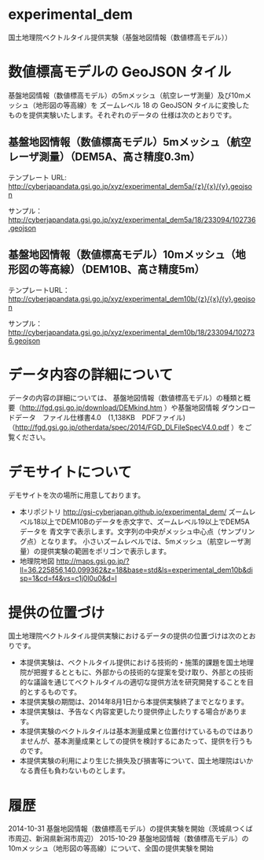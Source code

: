 experimental_dem
================
国土地理院ベクトルタイル提供実験（基盤地図情報（数値標高モデル））
# 数値標高モデルの GeoJSON タイル
基盤地図情報（数値標高モデル）の5mメッシュ（航空レーザ測量）及び10mメッシュ（地形図の等高線）を
ズームレベル 18 の GeoJSON タイルに変換したものを提供実験いたします。それぞれのデータの
仕様は次のとおりです。

## 基盤地図情報（数値標高モデル）5mメッシュ（航空レーザ測量）（DEM5A、高さ精度0.3m）
テンプレート URL: http://cyberjapandata.gsi.go.jp/xyz/experimental_dem5a/{z}/{x}/{y}.geojson

サンプル：http://cyberjapandata.gsi.go.jp/xyz/experimental_dem5a/18/233094/102736.geojson

## 基盤地図情報（数値標高モデル）10mメッシュ（地形図の等高線）（DEM10B、高さ精度5m）
テンプレートURL：http://cyberjapandata.gsi.go.jp/xyz/experimental_dem10b/{z}/{x}/{y}.geojson

サンプル：http://cyberjapandata.gsi.go.jp/xyz/experimental_dem10b/18/233094/102736.geojson

# データ内容の詳細について
データの内容の詳細については、
基盤地図情報（数値標高モデル）の種類と概要（http://fgd.gsi.go.jp/download/DEMkind.htm ）や基盤地図情報 ダウンロードデータ　ファイル仕様書4.0　(1,138KB　PDFファイル)（http://fgd.gsi.go.jp/otherdata/spec/2014/FGD_DLFileSpecV4.0.pdf ）をご覧ください。

# デモサイトについて
デモサイトを次の場所に用意しております。
- 本リポジトリ
http://gsi-cyberjapan.github.io/experimental_dem/
ズームレベル18以上でDEM10Bのデータを赤文字で、ズームレベル19以上でDEM5Aデータを
青文字で表示します。文字列の中央がメッシュ中心点（サンプリング点）となります。
小さいズームレベルでは、5mメッシュ（航空レーザ測量）の提供実験の範囲をポリゴンで表示します。
- 地理院地図
http://maps.gsi.go.jp/?ll=36.225856,140.099362&z=18&base=std&ls=experimental_dem10b&disp=1&cd=f4&vs=c1j0l0u0&d=l


# 提供の位置づけ
国土地理院ベクトルタイル提供実験におけるデータの提供の位置づけは次のとおりです。
- 本提供実験は、ベクトルタイル提供における技術的・施策的課題を国土地理院が把握するとともに、外部からの技術的な提案を受け取り、外部との技術的な議論を通じてベクトルタイルの適切な提供方法を研究開発することを目的とするものです。
- 本提供実験の期間は、2014年8月1日から本提供実験終了までとなります。
- 本提供実験は、予告なく内容変更したり提供停止したりする場合があります。
- 本提供実験のベクトルタイルは基本測量成果と位置付けているものではありませんが、基本測量成果としての提供を検討するにあたって、提供を行うものです。
- 本提供実験の利用により生じた損失及び損害等について、国土地理院はいかなる責任も負わないものとします。

# 履歴
2014-10-31 基盤地図情報（数値標高モデル）の提供実験を開始（茨城県つくば市周辺、新潟県新潟市周辺）
2015-10-29 基盤地図情報（数値標高モデル）の10mメッシュ（地形図の等高線）について、全国の提供実験を開始

